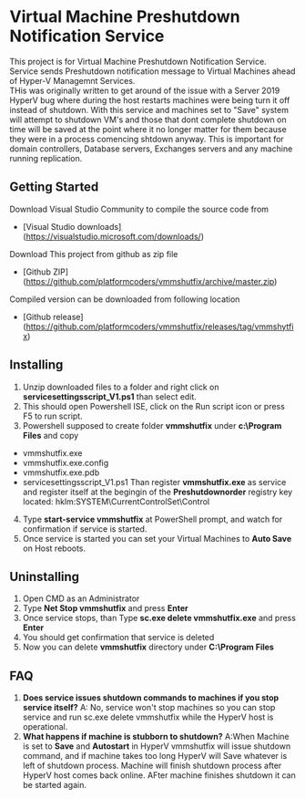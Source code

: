 # Virtual Machine Preshutdown Notification Service
This project is for Virtual Machine Preshutdown Notification Service.  Service sends Preshutdown notification message to Virtual Machines ahead of Hyper-V Managemnt Services.  
THis was originally written to get around of the issue with a Server 2019 HyperV bug where during the host restarts machines were being turn it off instead of shutdown. With this service and machines set to "Save" system will attempt to shutdown VM's and those that dont complete shutdown on time will be saved at the point where it no longer matter for them because they were in a process comencing shtdown anyway. This is important for domain controllers, Database servers, Exchanges servers and any machine running replication. 

## Getting Started
Download Visual Studio Community to compile the source code from 
* [Visual Studio downloads] (https://visualstudio.microsoft.com/downloads/)

Download This project from github as zip file 
* [Github ZIP] (https://github.com/platformcoders/vmmshutfix/archive/master.zip)

Compiled version can be downloaded from following location
* [Github release] (https://github.com/platformcoders/vmmshutfix/releases/tag/vmmshytfix)

## Installing
1. Unzip downloaded files to a folder and right click on **servicesettingsscript_V1.ps1**  than select edit. 
2. This should open Powershell ISE, click on the Run script icon or press F5 to run script. 
3. Powershell supposed to create folder **vmmshutfix** under **c:\Program Files** and copy 
* vmmshutfix.exe
* vmmshutfix.exe.config
* vmmshutfix.exe.pdb
* servicesettingsscript_V1.ps1
Than register **vmmshutfix.exe** as service and register itself at the begingin of the **Preshutdownorder** registry key located:
hklm:SYSTEM\CurrentControlSet\Control
4. Type **start-service vmmshutfix** at PowerShell prompt, and watch for confirmation if service is started.
5. Once service is started you can set your Virtual Machines to **Auto Save** on Host reboots. 


## Uninstalling 
1. Open CMD as an Administrator
2. Type **Net Stop vmmshutfix** and press **Enter**
3. Once service stops, than Type **sc.exe delete vmmshutfix.exe** and press **Enter**
4. You should get confirmation that service is deleted 
5. Now you can delete **vmmshutfix** directory under **C:\Program Files**

## FAQ
1. **Does service issues shutdown commands to machines if you stop service itself?**
A: No, service won't stop machines so you can stop service and run sc.exe delete vmmshutfix while the HyperV host is operational.
2. **What happens if machine is stubborn to shutdown?**
A:When Machine is set to **Save** and **Autostart** in HyperV vmmshutfix will issue shutdown command, and if machine takes too long HyperV will Save whatever is left of shutdown process. Machine will finish shutdown process after HyperV host comes back online.  AFter machine finishes shutdown it can be started again.
